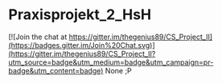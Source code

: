 # Praxisprojekt_2_HsH

[![Join the chat at https://gitter.im/thegenius89/CS_Project_II](https://badges.gitter.im/Join%20Chat.svg)](https://gitter.im/thegenius89/CS_Project_II?utm_source=badge&utm_medium=badge&utm_campaign=pr-badge&utm_content=badge)
None ;P
